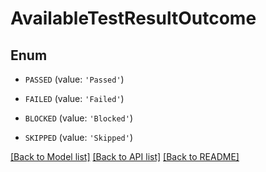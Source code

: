 # AvailableTestResultOutcome


## Enum

* `PASSED` (value: `'Passed'`)

* `FAILED` (value: `'Failed'`)

* `BLOCKED` (value: `'Blocked'`)

* `SKIPPED` (value: `'Skipped'`)

[[Back to Model list]](../README.md#documentation-for-models) [[Back to API list]](../README.md#documentation-for-api-endpoints) [[Back to README]](../README.md)


